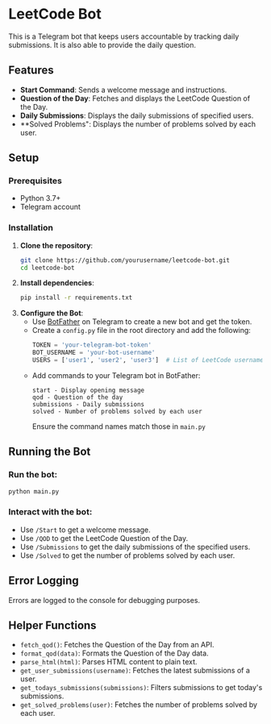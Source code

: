 # LeetCode Bot

This is a Telegram bot that keeps users accountable by tracking daily submissions. It is also able to provide the daily question.

## Features

- **Start Command**: Sends a welcome message and instructions.
- **Question of the Day**: Fetches and displays the LeetCode Question of the Day.
- **Daily Submissions**: Displays the daily submissions of specified users.
- **Solved Problems": Displays the number of problems solved by each user.

## Setup

### Prerequisites

- Python 3.7+
- Telegram account

### Installation

1. **Clone the repository**:
   ```sh
   git clone https://github.com/yourusername/leetcode-bot.git
   cd leetcode-bot

2. **Install dependencies**:
   ```sh
   pip install -r requirements.txt

3. **Configure the Bot**:
   - Use [BotFather](https://core.telegram.org/bots#botfather) on Telegram to create a new bot and get the token.
   - Create a `config.py` file in the root directory and add the following:
     ```python
     TOKEN = 'your-telegram-bot-token'
     BOT_USERNAME = 'your-bot-username'
     USERS = ['user1', 'user2', 'user3']  # List of LeetCode usernames to track
     ```
   - Add commands to your Telegram bot in BotFather:
     ```
     start - Display opening message
     qod - Question of the day
     submissions - Daily submissions
     solved - Number of problems solved by each user
     ```
     Ensure the command names match those in `main.py`

## Running the Bot

### Run the bot:
   ```sh
   python main.py
   ```

### Interact with the bot:
- Use `/Start` to get a welcome message.
- Use `/QOD` to get the LeetCode Question of the Day.
- Use `/Submissions` to get the daily submissions of the specified users.
- Use `/Solved` to get the number of problems solved by each user.


## Error Logging

Errors are logged to the console for debugging purposes.

## Helper Functions

- `fetch_qod()`: Fetches the Question of the Day from an API.
- `format_qod(data)`: Formats the Question of the Day data.
- `parse_html(html)`: Parses HTML content to plain text.
- `get_user_submissions(username)`: Fetches the latest submissions of a user.
- `get_todays_submissions(submissions)`: Filters submissions to get today's submissions.
- `get_solved_problems(user)`: Fetches the number of problems solved by each user.
